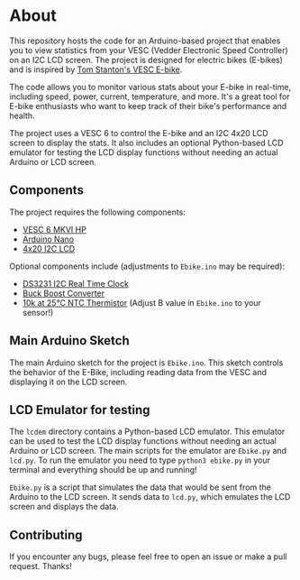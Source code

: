 # About

This repository hosts the code for an Arduino-based project that enables you to view statistics from your VESC (Vedder Electronic Speed Controller) on an I2C LCD screen. The project is designed for electric bikes (E-bikes) and is inspired by [Tom Stanton's VESC E-bike](https://github.com/TomStanton/VESC_LCD_EBIKE).

The code allows you to monitor various stats about your E-bike in real-time, including speed, power, current, temperature, and more. It's a great tool for E-bike enthusiasts who want to keep track of their bike's performance and health.

The project uses a VESC 6 to control the E-bike and an I2C 4x20 LCD screen to display the stats. It also includes an optional Python-based LCD emulator for testing the LCD display functions without needing an actual Arduino or LCD screen.

## Components

The project requires the following components:

- [VESC 6 MKVI HP](https://trampaboards.com/)
- [Arduino Nano](https://amzn.eu/d/a3JlUzB)
- [4x20 I2C LCD](https://amzn.eu/d/3YCoh1k)


Optional components include (adjustments to `Ebike.ino` may be required):

- [DS3231 I2C Real Time Clock](https://amzn.eu/d/5yu6arG)
- [Buck Boost Converter](https://amzn.eu/d/1i72zAF)
- [10k at 25°C NTC Thermistor](https://amzn.eu/d/2FOsBCA) (Adjust B value in `Ebike.ino` to your sensor!)

## Main Arduino Sketch

The main Arduino sketch for the project is `Ebike.ino`. This sketch controls the behavior of the E-Bike, including reading data from the VESC and displaying it on the LCD screen.

## LCD Emulator for testing

The `lcdem` directory contains a Python-based LCD emulator. This emulator can be used to test the LCD display functions without needing an actual Arduino or LCD screen. The main scripts for the emulator are `Ebike.py` and `lcd.py`. To run the emulator you need to type `python3 ebike.py` in your terminal and everything should be up and running!

`Ebike.py` is a script that simulates the data that would be sent from the Arduino to the LCD screen. It sends data to `lcd.py`, which emulates the LCD screen and displays the data.

## Contributing

If you encounter any bugs, please feel free to open an issue or make a pull request. Thanks!
